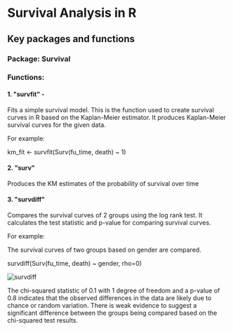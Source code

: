 # Survival Analysis in R
## Key packages and functions
### Package: Survival
### Functions:

#### 1. "survfit" - 
Fits a simple survival model. This is the function used to create survival curves in R based on the Kaplan-Meier estimator. It produces Kaplan-Meier survival curves for the given data.

For example:

km_fit <- survfit(Surv(fu_time, death) ~ 1)



#### 2. "surv" 
Produces the KM estimates of the probability of survival over time

#### 3. "survdiff" 
Compares the survival curves of 2 groups using the log rank test. It calculates the test statistic and p-value for comparing survival curves.

For example:

The survival curves of two groups based on gender are compared. 

survdiff(Surv(fu_time, death) ~ gender, rho=0)



![survdiff](https://github.com/1Genevieve/Survival_Analysis/blob/master/survdiff1.JPG)

The chi-squared statistic of 0.1 with 1 degree of freedom and a p-value of 0.8 indicates that the observed differences in the data are likely due to chance or random variation. There is weak evidence to suggest a significant difference between the groups being compared based on the chi-squared test results.
